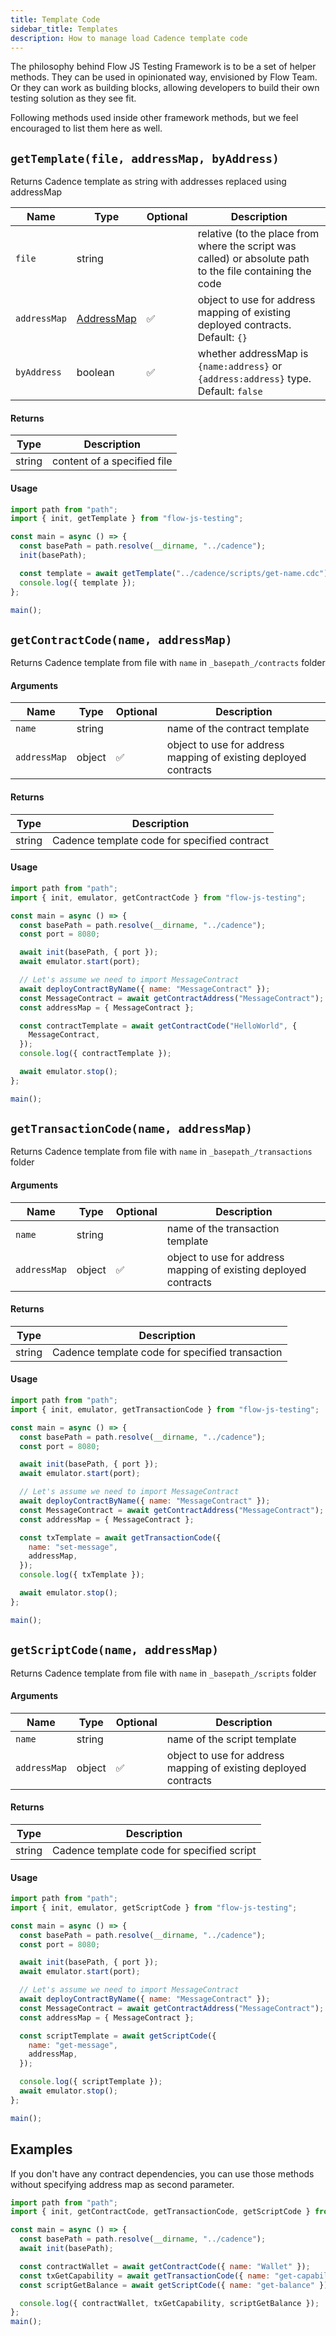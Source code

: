 ```yaml
---
title: Template Code
sidebar_title: Templates
description: How to manage load Cadence template code
---
```


The philosophy behind Flow JS Testing Framework is to be a set of helper methods. They can be used in
opinionated way, envisioned by Flow Team. Or they can work as building blocks, allowing developers to build their own
testing solution as they see fit.

Following methods used inside other framework methods, but we feel encouraged to list them here as well.

## `getTemplate(file, addressMap, byAddress)`

Returns Cadence template as string with addresses replaced using addressMap

| Name         | Type                      | Optional | Description                                                                                               |
| ------------ | ------------------------- | -------- | --------------------------------------------------------------------------------------------------------- |
| `file`       | string                    |          | relative (to the place from where the script was called) or absolute path to the file containing the code |
| `addressMap` | [AddressMap](#AddressMap) | ✅       | object to use for address mapping of existing deployed contracts. Default: `{}`                           |
| `byAddress`  | boolean                   | ✅       | whether addressMap is `{name:address}` or `{address:address}` type. Default: `false`                      |

#### Returns

| Type   | Description                 |
| ------ | --------------------------- |
| string | content of a specified file |

#### Usage

```javascript
import path from "path";
import { init, getTemplate } from "flow-js-testing";

const main = async () => {
  const basePath = path.resolve(__dirname, "../cadence");
  init(basePath);

  const template = await getTemplate("../cadence/scripts/get-name.cdc");
  console.log({ template });
};

main();
```

## `getContractCode(name, addressMap)`

Returns Cadence template from file with `name` in `_basepath_/contracts` folder

#### Arguments

| Name         | Type   | Optional | Description                                                      |
| ------------ | ------ | -------- | ---------------------------------------------------------------- |
| `name`       | string |          | name of the contract template                                    |
| `addressMap` | object | ✅       | object to use for address mapping of existing deployed contracts |

#### Returns

| Type   | Description                                  |
| ------ | -------------------------------------------- |
| string | Cadence template code for specified contract |

#### Usage

```javascript
import path from "path";
import { init, emulator, getContractCode } from "flow-js-testing";

const main = async () => {
  const basePath = path.resolve(__dirname, "../cadence");
  const port = 8080;

  await init(basePath, { port });
  await emulator.start(port);

  // Let's assume we need to import MessageContract
  await deployContractByName({ name: "MessageContract" });
  const MessageContract = await getContractAddress("MessageContract");
  const addressMap = { MessageContract };

  const contractTemplate = await getContractCode("HelloWorld", {
    MessageContract,
  });
  console.log({ contractTemplate });

  await emulator.stop();
};

main();
```

## `getTransactionCode(name, addressMap)`

Returns Cadence template from file with `name` in `_basepath_/transactions` folder

#### Arguments

| Name         | Type   | Optional | Description                                                      |
| ------------ | ------ | -------- | ---------------------------------------------------------------- |
| `name`       | string |          | name of the transaction template                                 |
| `addressMap` | object | ✅       | object to use for address mapping of existing deployed contracts |

#### Returns

| Type   | Description                                     |
| ------ | ----------------------------------------------- |
| string | Cadence template code for specified transaction |

#### Usage

```javascript
import path from "path";
import { init, emulator, getTransactionCode } from "flow-js-testing";

const main = async () => {
  const basePath = path.resolve(__dirname, "../cadence");
  const port = 8080;

  await init(basePath, { port });
  await emulator.start(port);

  // Let's assume we need to import MessageContract
  await deployContractByName({ name: "MessageContract" });
  const MessageContract = await getContractAddress("MessageContract");
  const addressMap = { MessageContract };

  const txTemplate = await getTransactionCode({
    name: "set-message",
    addressMap,
  });
  console.log({ txTemplate });

  await emulator.stop();
};

main();
```

## `getScriptCode(name, addressMap)`

Returns Cadence template from file with `name` in `_basepath_/scripts` folder

#### Arguments

| Name         | Type   | Optional | Description                                                      |
| ------------ | ------ | -------- | ---------------------------------------------------------------- |
| `name`       | string |          | name of the script template                                      |
| `addressMap` | object | ✅       | object to use for address mapping of existing deployed contracts |

#### Returns

| Type   | Description                                |
| ------ | ------------------------------------------ |
| string | Cadence template code for specified script |

#### Usage

```javascript
import path from "path";
import { init, emulator, getScriptCode } from "flow-js-testing";

const main = async () => {
  const basePath = path.resolve(__dirname, "../cadence");
  const port = 8080;

  await init(basePath, { port });
  await emulator.start(port);

  // Let's assume we need to import MessageContract
  await deployContractByName({ name: "MessageContract" });
  const MessageContract = await getContractAddress("MessageContract");
  const addressMap = { MessageContract };

  const scriptTemplate = await getScriptCode({
    name: "get-message",
    addressMap,
  });

  console.log({ scriptTemplate });
  await emulator.stop();
};

main();
```

## Examples

If you don't have any contract dependencies, you can use those methods without specifying address map as second parameter.

```javascript
import path from "path";
import { init, getContractCode, getTransactionCode, getScriptCode } from "flow-js-testing";

const main = async () => {
  const basePath = path.resolve(__dirname, "../cadence");
  await init(basePath);

  const contractWallet = await getContractCode({ name: "Wallet" });
  const txGetCapability = await getTransactionCode({ name: "get-capability" });
  const scriptGetBalance = await getScriptCode({ name: "get-balance" });

  console.log({ contractWallet, txGetCapability, scriptGetBalance });
};
main();
```


